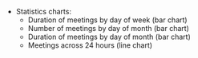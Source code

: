 - Statistics charts:
  - Duration of meetings by day of week (bar chart)
  - Number of meetings by day of month (bar chart)
  - Duration of meetings by day of month (bar chart)
  - Meetings across 24 hours (line chart)
